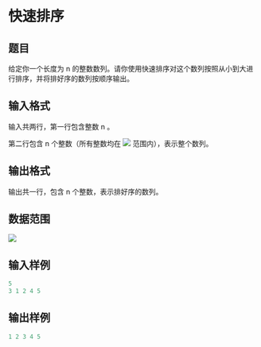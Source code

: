 # 快速排序
## 题目
给定你一个长度为 n 的整数数列。请你使用快速排序对这个数列按照从小到大进行排序，并将排好序的数列按顺序输出。

## 输入格式

输入共两行，第一行包含整数 n 。

第二行包含 n 个整数（所有整数均在 ![](https://latex.codecogs.com/svg.image?1&space;-&space;10^9) 范围内），表示整个数列。

## 输出格式

输出共一行，包含 n 个整数，表示排好序的数列。

## 数据范围

![](https://latex.codecogs.com/svg.image?1%20%5Cle%20n%20%5Cle%20100000)

## 输入样例

```cpp
5
3 1 2 4 5
```

## 输出样例

```cpp
1 2 3 4 5
```

